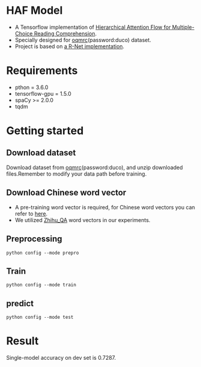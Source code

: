 # HAF Model
- A Tensorflow implementation of [Hierarchical Attention Flow for
Multiple-Choice Reading Comprehension](https://www.aaai.org/ocs/index.php/AAAI/AAAI18/paper/viewFile/16331/16177).
- Specially designed for [oqmrc](https://pan.baidu.com/s/1W5yCTbSxxR1IyHctGlamuw)(password:duco) dataset.
- Project is based on [a R-Net implementation](https://github.com/HKUST-KnowComp/R-Net).
# Requirements
- pthon = 3.6.0
- tensorflow-gpu = 1.5.0
- spaCy >= 2.0.0
- tqdm
# Getting started
## Download dataset
Download dataset from [oqmrc](https://pan.baidu.com/s/1W5yCTbSxxR1IyHctGlamuw)(password:duco), and unzip downloaded files.Remember to modify your data path before training.
## Download Chinese word vector
- A pre-training word vector is required, for Chinese word vectors you can refer to [here](https://github.com/Embedding/Chinese-Word-Vectors).
- We utilized [Zhihu_QA](https://pan.baidu.com/s/1VGOs0RH7DXE5vRrtw6boQA) word vectors in our experiments.
## Preprocessing
`python config --mode prepro`
## Train
`python config --mode train`
## predict
`python config --mode test`
# Result
Single-model accuracy on dev set is 0.7287.
